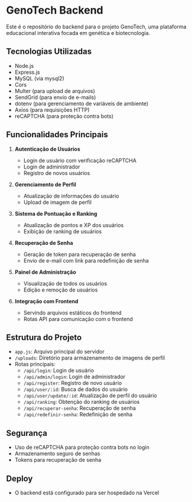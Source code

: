 # GenoTech Backend

Este é o repositório do backend para o projeto GenoTech, uma plataforma educacional interativa focada em genética e biotecnologia.

## Tecnologias Utilizadas

- Node.js
- Express.js
- MySQL (via mysql2)
- Cors
- Multer (para upload de arquivos)
- SendGrid (para envio de e-mails)
- dotenv (para gerenciamento de variáveis de ambiente)
- Axios (para requisições HTTP)
- reCAPTCHA (para proteção contra bots)

## Funcionalidades Principais

1. **Autenticação de Usuários**
   - Login de usuário com verificação reCAPTCHA
   - Login de administrador
   - Registro de novos usuários

2. **Gerenciamento de Perfil**
   - Atualização de informações do usuário
   - Upload de imagem de perfil

3. **Sistema de Pontuação e Ranking**
   - Atualização de pontos e XP dos usuários
   - Exibição de ranking de usuários

4. **Recuperação de Senha**
   - Geração de token para recuperação de senha
   - Envio de e-mail com link para redefinição de senha

5. **Painel de Administração**
   - Visualização de todos os usuários
   - Edição e remoção de usuários

6. **Integração com Frontend**
   - Servindo arquivos estáticos do frontend
   - Rotas API para comunicação com o frontend

## Estrutura do Projeto

- `app.js`: Arquivo principal do servidor
- `/uploads`: Diretório para armazenamento de imagens de perfil
- Rotas principais:
  - `/api/login`: Login de usuário
  - `/api/admin/login`: Login de administrador
  - `/api/register`: Registro de novo usuário
  - `/api/user/:id`: Busca de dados do usuário
  - `/api/user/update/:id`: Atualização de perfil do usuário
  - `/api/ranking`: Obtenção do ranking de usuários
  - `/api/recuperar-senha`: Recuperação de senha
  - `/api/redefinir-senha`: Redefinição de senha

## Segurança

- Uso de reCAPTCHA para proteção contra bots no login
- Armazenamento seguro de senhas 
- Tokens para recuperação de senha

## Deploy

- O backend está configurado para ser hospedado na Vercel
